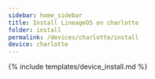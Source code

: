 ```yaml
---
sidebar: home_sidebar
title: Install LineageOS on charlotte
folder: install
permalink: /devices/charlotte/install
device: charlotte
---
```

{% include templates/device_install.md %}

